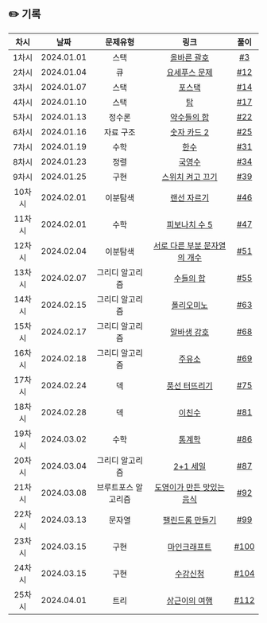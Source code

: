 ## ✏️ 기록

|  차시  |    날짜    |      문제유형       |                                          링크                                           |                            풀이                             |
| :----: | :--------: | :-----------------: | :-------------------------------------------------------------------------------------: | :---------------------------------------------------------: |
| 1차시  | 2024.01.01 |        스택         | <a href=https://school.programmers.co.kr/learn/courses/30/lessons/12909>올바른 괄호</a> |   [#3](https://github.com/AlgoLeadMe/AlgoLeadMe-4/pull/3)   |
| 2차시  | 2024.01.04 |         큐          |             <a href=https://www.acmicpc.net/problem/1158>요세푸스 문제</a>              |  [#12](https://github.com/AlgoLeadMe/AlgoLeadMe-4/pull/12)  |
| 3차시  | 2024.01.07 |        스택         |                <a href=https://www.acmicpc.net/problem/25556>포스택</a>                 |  [#14](https://github.com/AlgoLeadMe/AlgoLeadMe-4/pull/14)  |
| 4차시  | 2024.01.10 |        스택         |                   <a href=https://www.acmicpc.net/problem/2493>탑</a>                   |  [#17](https://github.com/AlgoLeadMe/AlgoLeadMe-4/pull/17)  |
| 5차시  | 2024.01.13 |       정수론        |              <a href=https://www.acmicpc.net/problem/9506>약수들의 합</a>               |  [#22](https://github.com/AlgoLeadMe/AlgoLeadMe-4/pull/22)  |
| 6차시  | 2024.01.16 |      자료 구조      |              <a href=https://www.acmicpc.net/problem/10816>숫자 카드 2</a>              |  [#25](https://github.com/AlgoLeadMe/AlgoLeadMe-4/pull/25)  |
| 7차시  | 2024.01.19 |        수학         |                  <a href=https://www.acmicpc.net/problem/1065>한수</a>                  |  [#31](https://github.com/AlgoLeadMe/AlgoLeadMe-4/pull/31)  |
| 8차시  | 2024.01.23 |        정렬         |                <a href=https://www.acmicpc.net/problem/10825>국영수</a>                 |  [#34](https://github.com/AlgoLeadMe/AlgoLeadMe-4/pull/34)  |
| 9차시  | 2024.01.25 |        구현         |            <a href=https://www.acmicpc.net/problem/1244>스위치 켜고 끄기</a>            |  [#39](https://github.com/AlgoLeadMe/AlgoLeadMe-4/pull/39)  |
| 10차시 | 2024.02.01 |      이분탐색       |              <a href=https://www.acmicpc.net/problem/1654>랜선 자르기</a>               |  [#46](https://github.com/AlgoLeadMe/AlgoLeadMe-4/pull/46)  |
| 11차시 | 2024.02.01 |        수학         |             <a href=https://www.acmicpc.net/problem/10870>피보나치 수 5</a>             |  [#47](https://github.com/AlgoLeadMe/AlgoLeadMe-4/pull/47)  |
| 12차시 | 2024.02.04 |      이분탐색       |     <a href=https://www.acmicpc.net/problem/11478>서로 다른 부분 문자열의 개수</a>      |  [#51](https://github.com/AlgoLeadMe/AlgoLeadMe-4/pull/51)  |
| 13차시 | 2024.02.07 |   그리디 알고리즘   |               <a href=https://www.acmicpc.net/problem/1789>수들의 합</a>                |  [#55](https://github.com/AlgoLeadMe/AlgoLeadMe-4/pull/55)  |
| 14차시 | 2024.02.15 |   그리디 알고리즘   |               <a href=https://www.acmicpc.net/problem/1343>폴리오미노</a>               |  [#63](https://github.com/AlgoLeadMe/AlgoLeadMe-4/pull/63)  |
| 15차시 | 2024.02.17 |   그리디 알고리즘   |              <a href=https://www.acmicpc.net/problem/1758>알바생 강호</a>               |  [#68](https://github.com/AlgoLeadMe/AlgoLeadMe-4/pull/68)  |
| 16차시 | 2024.02.18 |   그리디 알고리즘   |                <a href=https://www.acmicpc.net/problem/13305>주유소</a>                 |  [#69](https://github.com/AlgoLeadMe/AlgoLeadMe-4/pull/69)  |
| 17차시 | 2024.02.24 |         덱          |             <a href=https://www.acmicpc.net/problem/2346>풍선 터뜨리기</a>              |  [#75](https://github.com/AlgoLeadMe/AlgoLeadMe-4/pull/75)  |
| 18차시 | 2024.02.28 |         덱          |                 <a href=https://www.acmicpc.net/problem/2193>이친수</a>                 |  [#81](https://github.com/AlgoLeadMe/AlgoLeadMe-4/pull/81)  |
| 19차시 | 2024.03.02 |        수학         |                 <a href=https://www.acmicpc.net/problem/2108>통계학</a>                 |  [#86](https://github.com/AlgoLeadMe/AlgoLeadMe-4/pull/86)  |
| 20차시 | 2024.03.04 |   그리디 알고리즘   |               <a href=https://www.acmicpc.net/problem/11508>2+1 세일</a>                |  [#87](https://github.com/AlgoLeadMe/AlgoLeadMe-4/pull/87)  |
| 21차시 | 2024.03.08 | 브루트포스 알고리즘 |       <a href=https://www.acmicpc.net/problem/2961>도영이가 만든 맛있는 음식</a>        |  [#92](https://github.com/AlgoLeadMe/AlgoLeadMe-4/pull/92)  |
| 22차시 | 2024.03.13 |       문자열        |            <a href=https://www.acmicpc.net/problem/1213>팰린드롬 만들기</a>             |  [#99](https://github.com/AlgoLeadMe/AlgoLeadMe-4/pull/99)  |
| 23차시 | 2024.03.15 |        구현         |             <a href=https://www.acmicpc.net/problem/18111>마인크래프트</a>              | [#100](https://github.com/AlgoLeadMe/AlgoLeadMe-4/pull/100) |
| 24차시 | 2024.03.15 |        구현         |               <a href=https://www.acmicpc.net/problem/13414>수강신청</a>                | [#104](https://github.com/AlgoLeadMe/AlgoLeadMe-4/pull/104) |
| 25차시 | 2024.04.01 |        트리         |             <a href=https://www.acmicpc.net/problem/9372>상근이의 여행</a>              | [#112](https://github.com/AlgoLeadMe/AlgoLeadMe-4/pull/112) |
